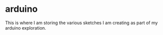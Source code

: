 # arduino
This is where I am storing the various sketches I am creating as part of my arduino exploration.
